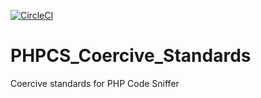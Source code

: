 [![CircleCI](https://circleci.com/gh/umutphp/PHPCS_Coercive_Standards.svg?style=svg)](https://circleci.com/gh/umutphp/PHPCS_Coercive_Standards)

# PHPCS_Coercive_Standards
Coercive standards for PHP Code Sniffer
